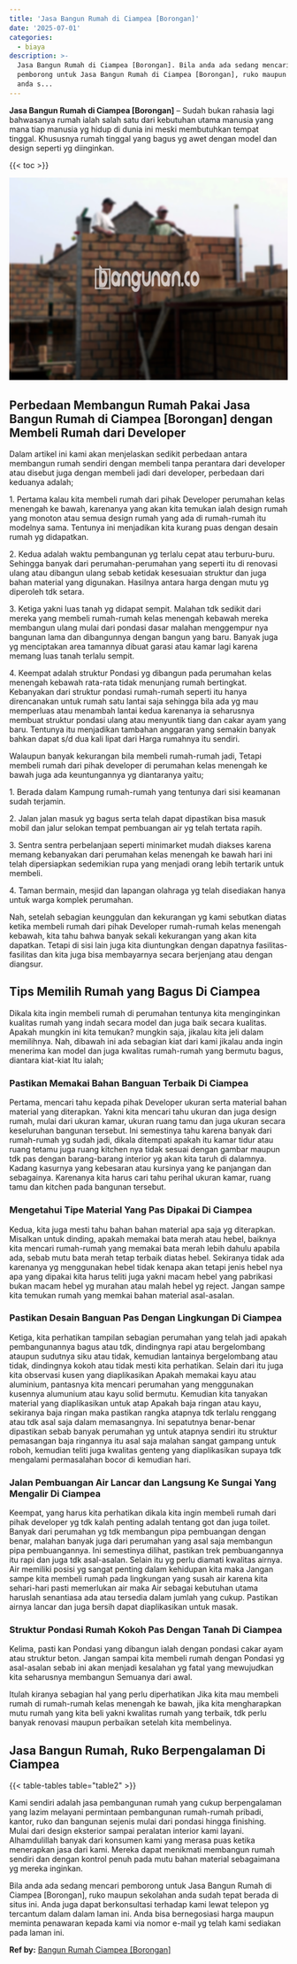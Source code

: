 ```yaml
---
title: 'Jasa Bangun Rumah di Ciampea [Borongan]'
date: '2025-07-01'
categories:
  - biaya
description: >-
  Jasa Bangun Rumah di Ciampea [Borongan]. Bila anda ada sedang mencari
  pemborong untuk Jasa Bangun Rumah di Ciampea [Borongan], ruko maupun sekolahan
  anda s...
---
```


**Jasa Bangun Rumah di Ciampea \[Borongan\]** – Sudah bukan rahasia lagi bahwasanya rumah ialah salah satu dari kebutuhan utama manusia yang mana tiap manusia yg hidup di dunia ini meski membutuhkan tempat tinggal. Khususnya rumah tinggal yang bagus yg awet dengan model dan design seperti yg diinginkan.

{{< toc >}}

![Jasa Bangun Rumah di Ciampea [Borongan]](/images/borong-bangunan-31.png)

## Perbedaan Membangun Rumah Pakai Jasa Bangun Rumah di Ciampea \[Borongan\] dengan Membeli Rumah dari Developer

Dalam artikel ini kami akan menjelaskan sedikit perbedaan antara membangun rumah sendiri dengan membeli tanpa perantara dari developer atau disebut juga dengan membeli jadi dari developer, perbedaan dari keduanya adalah;

1\. Pertama kalau kita membeli rumah dari pihak Developer perumahan kelas menengah ke bawah, karenanya yang akan kita temukan ialah design rumah yang monoton atau semua design rumah yang ada di rumah-rumah itu modelnya sama. Tentunya ini menjadikan kita kurang puas dengan desain rumah yg didapatkan.

2\. Kedua adalah waktu pembangunan yg terlalu cepat atau terburu-buru. Sehingga banyak dari perumahan-perumahan yang seperti itu di renovasi ulang atau dibangun ulang sebab ketidak kesesuaian struktur dan juga bahan material yang digunakan. Hasilnya antara harga dengan mutu yg diperoleh tdk setara.

3\. Ketiga yakni luas tanah yg didapat sempit. Malahan tdk sedikit dari mereka yang membeli rumah-rumah kelas menengah kebawah mereka membangun ulang mulai dari pondasi dasar malahan menggempur nya bangunan lama dan dibangunnya dengan bangun yang baru. Banyak juga yg menciptakan area tamannya dibuat garasi atau kamar lagi karena memang luas tanah terlalu sempit.

4\. Keempat adalah struktur Pondasi yg dibangun pada perumahan kelas menengah kebawah rata-rata tidak menunjang rumah bertingkat. Kebanyakan dari struktur pondasi rumah-rumah seperti itu hanya direncanakan untuk rumah satu lantai saja sehingga bila ada yg mau memperluas atau menambah lantai kedua karenanya ia seharusnya membuat struktur pondasi ulang atau menyuntik tiang dan cakar ayam yang baru. Tentunya itu menjadikan tambahan anggaran yang semakin banyak bahkan dapat s/d dua kali lipat dari Harga rumahnya itu sendiri.

Walaupun banyak kekurangan bila membeli rumah-rumah jadi, Tetapi membeli rumah dari pihak developer di perumahan kelas menengah ke bawah juga ada keuntungannya yg diantaranya yaitu;

1\. Berada dalam Kampung rumah-rumah yang tentunya dari sisi keamanan sudah terjamin.

2\. Jalan jalan masuk yg bagus serta telah dapat dipastikan bisa masuk mobil dan jalur selokan tempat pembuangan air yg telah tertata rapih.

3\. Sentra sentra perbelanjaan seperti minimarket mudah diakses karena memang kebanyakan dari perumahan kelas menengah ke bawah hari ini telah dipersiapkan sedemikian rupa yang menjadi orang lebih tertarik untuk membeli.

4\. Taman bermain, mesjid dan lapangan olahraga yg telah disediakan hanya untuk warga komplek perumahan.

Nah, setelah sebagian keunggulan dan kekurangan yg kami sebutkan diatas ketika membeli rumah dari pihak Developer rumah-rumah kelas menengah kebawah, kita tahu bahwa banyak sekali kekurangan yang akan kita dapatkan. Tetapi di sisi lain juga kita diuntungkan dengan dapatnya fasilitas-fasilitas dan kita juga bisa membayarnya secara berjenjang atau dengan diangsur.

## Tips Memilih Rumah yang Bagus Di Ciampea

Dikala kita ingin membeli rumah di perumahan tentunya kita menginginkan kualitas rumah yang indah secara model dan juga baik secara kualitas. Apakah mungkin ini kita temukan? mungkin saja, jikalau kita jeli dalam memilihnya. Nah, dibawah ini ada sebagian kiat dari kami jikalau anda ingin menerima kan model dan juga kwalitas rumah-rumah yang bermutu bagus, diantara kiat-kiat Itu ialah;

### Pastikan Memakai Bahan Banguan Terbaik Di Ciampea

Pertama, mencari tahu kepada pihak Developer ukuran serta material bahan material yang diterapkan. Yakni kita mencari tahu ukuran dan juga design rumah, mulai dari ukuran kamar, ukuran ruang tamu dan juga ukuran secara keseluruhan bangunan tersebut. Ini semestinya tahu karena banyak dari rumah-rumah yg sudah jadi, dikala ditempati apakah itu kamar tidur atau ruang tetamu juga ruang kitchen nya tidak sesuai dengan gambar maupun tdk pas dengan barang-barang interior yg akan kita taruh di dalamnya. Kadang kasurnya yang kebesaran atau kursinya yang ke panjangan dan sebagainya. Karenanya kita harus cari tahu perihal ukuran kamar, ruang tamu dan kitchen pada bangunan tersebut.

### Mengetahui Tipe Material Yang Pas Dipakai Di Ciampea

Kedua, kita juga mesti tahu bahan bahan material apa saja yg diterapkan. Misalkan untuk dinding, apakah memakai bata merah atau hebel, baiknya kita mencari rumah-rumah yang memakai bata merah lebih dahulu apabila ada, sebab mutu bata merah tetap terbaik diatas hebel. Sekiranya tidak ada karenanya yg menggunakan hebel tidak kenapa akan tetapi jenis hebel nya apa yang dipakai kita harus teliti juga yakni macam hebel yang pabrikasi bukan macam hebel yg murahan atau malah hebel yg reject. Jangan sampe kita temukan rumah yang memkai bahan material asal-asalan.

### Pastikan Desain Banguan Pas Dengan Lingkungan Di Ciampea

Ketiga, kita perhatikan tampilan sebagian perumahan yang telah jadi apakah pembangunannya bagus atau tdk, dindingnya rapi atau bergelombang ataupun sudutnya siku atau tidak, kemudian lantainya bergelombang atau tidak, dindingnya kokoh atau tidak mesti kita perhatikan. Selain dari itu juga kita observasi kusen yang diaplikasikan Apakah memakai kayu atau aluminium, pantasnya kita mencari perumahan yang menggunakan kusennya alumunium atau kayu solid bermutu. Kemudian kita tanyakan material yang diaplikasikan untuk atap Apakah baja ringan atau kayu, sekiranya baja ringan maka pastikan rangka atapnya tdk terlalu renggang atau tdk asal saja dalam memasangnya. Ini sepatutnya benar-benar dipastikan sebab banyak perumahan yg untuk atapnya sendiri itu struktur pemasangan baja ringannya itu asal saja malahan sangat gampang untuk roboh, kemudian teliti juga kwalitas genteng yang diaplikasikan supaya tdk mengalami permasalahan bocor di kemudian hari.

### Jalan Pembuangan Air Lancar dan Langsung Ke Sungai Yang Mengalir Di Ciampea

Keempat, yang harus kita perhatikan dikala kita ingin membeli rumah dari pihak developer yg tdk kalah penting adalah tentang got dan juga toilet. Banyak dari perumahan yg tdk membangun pipa pembuangan dengan benar, malahan banyak juga dari perumahan yang asal saja membangun pipa pembuangannya. Ini semestinya dilihat, pastikan trek pembuangannya itu rapi dan juga tdk asal-asalan. Selain itu yg perlu diamati kwalitas airnya. Air memiliki posisi yg sangat penting dalam kehidupan kita maka Jangan sampe kita membeli rumah pada lingkungan yang susah air karena kita sehari-hari pasti memerlukan air maka Air sebagai kebutuhan utama haruslah senantiasa ada atau tersedia dalam jumlah yang cukup. Pastikan airnya lancar dan juga bersih dapat diaplikasikan untuk masak.

### Struktur Pondasi Rumah Kokoh Pas Dengan Tanah Di Ciampea

Kelima, pasti kan Pondasi yang dibangun ialah dengan pondasi cakar ayam atau struktur beton. Jangan sampai kita membeli rumah dengan Pondasi yg asal-asalan sebab ini akan menjadi kesalahan yg fatal yang mewujudkan kita seharusnya membangun Semuanya dari awal.

Itulah kiranya sebagian hal yang perlu diperhatikan Jika kita mau membeli rumah di rumah-rumah kelas menengah ke bawah, jika kita mengharapkan mutu rumah yang kita beli yakni kwalitas rumah yang terbaik, tdk perlu banyak renovasi maupun perbaikan setelah kita membelinya.

## Jasa Bangun Rumah, Ruko Berpengalaman Di Ciampea

{{< table-tables table="table2" >}}

Kami sendiri adalah jasa pembangunan rumah yang cukup berpengalaman yang lazim melayani permintaan pembangunan rumah-rumah pribadi, kantor, ruko dan bangunan sejenis mulai dari pondasi hingga finishing. Mulai dari design eksterior sampai peralatan interior kami layani. Alhamdulillah banyak dari konsumen kami yang merasa puas ketika menerapkan jasa dari kami. Mereka dapat menikmati membangun rumah sendiri dan dengan kontrol penuh pada mutu bahan material sebagaimana yg mereka inginkan.

Bila anda ada sedang mencari pemborong untuk Jasa Bangun Rumah di Ciampea \[Borongan\], ruko maupun sekolahan anda sudah tepat berada di situs ini. Anda juga dapat berkonsultasi terhadap kami lewat telepon yg tercantum dalam dalam laman ini. Anda bisa bernegosiasi harga maupun meminta penawaran kepada kami via nomor e-mail yg telah kami sediakan pada laman ini.

**Ref by:** [Bangun Rumah Ciampea [Borongan]](https://id.wikipedia.org/wiki/Bangun)
